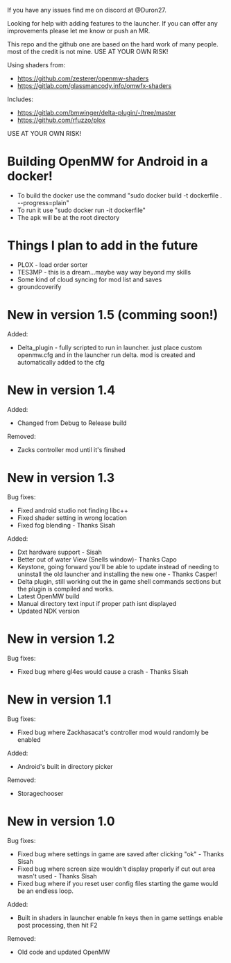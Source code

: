 If you have any issues find me on discord at @Duron27.

Looking for help with adding features to the launcher. If you can offer any improvements please let me know or push an MR.

This repo and the github one are based on the hard work of many people. most of the credit is not mine.
USE AT YOUR OWN RISK!

Using shaders from:
-   https://github.com/zesterer/openmw-shaders
-   https://gitlab.com/glassmancody.info/omwfx-shaders

Includes:
-   https://gitlab.com/bmwinger/delta-plugin/-/tree/master
-   https://github.com/rfuzzo/plox

USE AT YOUR OWN RISK!

# Building OpenMW for Android in a docker!

-   To build the docker use the command "sudo docker build -t dockerfile . --progress=plain"
-   To run it use "sudo docker run -it dockerfile"
-   The apk will be at the root directory

# Things I plan to add in the future
-   PLOX - load order sorter
-   TES3MP - this is a dream...maybe way way beyond my skills
-   Some kind of cloud syncing for mod list and saves
-   groundcoverify

# New in version 1.5 (comming soon!)
Added:
-   Delta_plugin - fully scripted to run in launcher. just place custom openmw.cfg and in the launcher run delta. mod is created and automatically added to the cfg

# New in version 1.4
Added:
-   Changed from Debug to Release build

Removed:
-   Zacks controller mod until it's finshed

# New in version 1.3
Bug fixes:
-   Fixed android studio not finding libc++
-   Fixed shader setting in wrong location
-   Fixed fog blending - Thanks Sisah

Added:
-   Dxt hardware support - Sisah
-   Better out of water View (Snells window)- Thanks Capo
-   Keystone, going forward you'll be able to update instead of needing to uninstall the old launcher and installing the new one - Thanks Casper!
-   Delta plugin, still working out the in game shell commands sections but the plugin is compiled and works.
-   Latest OpenMW build
-   Manual directory text input if proper path isnt displayed
-   Updated NDK version

# New in version 1.2
Bug fixes:
-   Fixed bug where gl4es would cause a crash - Thanks Sisah

# New in version 1.1
Bug fixes:
-   Fixed bug where Zackhasacat's controller mod would randomly be enabled

Added:
-   Android's built in directory picker

Removed:
-   Storagechooser

# New in version 1.0
Bug fixes:
-   Fixed bug where settings in game are saved after clicking "ok" - Thanks Sisah
-   Fixed bug where screen size wouldn't display properly if cut out area wasn't used - Thanks Sisah
-   Fixed bug where if you reset user config files starting the game would be an endless loop.

Added:
-   Built in shaders in launcher enable fn keys then in game settings enable post processing, then hit F2

Removed:
-   Old code and updated OpenMW    


     